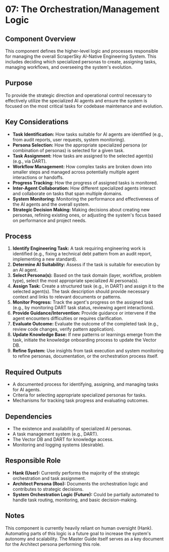 # 07: The Orchestration/Management Logic

## Component Overview

This component defines the higher-level logic and processes responsible for managing the overall ScraperSky AI-Native Engineering System. This includes deciding which specialized personas to create, assigning tasks, managing workflows, and overseeing the system's evolution.

## Purpose

To provide the strategic direction and operational control necessary to effectively utilize the specialized AI agents and ensure the system is focused on the most critical tasks for codebase maintenance and evolution.

## Key Considerations

*   **Task Identification:** How tasks suitable for AI agents are identified (e.g., from audit reports, user requests, system monitoring).
*   **Persona Selection:** How the appropriate specialized persona (or combination of personas) is selected for a given task.
*   **Task Assignment:** How tasks are assigned to the selected agent(s) (e.g., via DART).
*   **Workflow Management:** How complex tasks are broken down into smaller steps and managed across potentially multiple agent interactions or handoffs.
*   **Progress Tracking:** How the progress of assigned tasks is monitored.
*   **Inter-Agent Collaboration:** How different specialized agents interact and collaborate on tasks that span multiple domains.
*   **System Monitoring:** Monitoring the performance and effectiveness of the AI agents and the overall system.
*   **Strategic Decision Making:** Making decisions about creating new personas, refining existing ones, or adjusting the system's focus based on performance and project needs.

## Process

1.  **Identify Engineering Task:** A task requiring engineering work is identified (e.g., fixing a technical debt pattern from an audit report, implementing a new standard).
2.  **Determine AI Suitability:** Assess if the task is suitable for execution by an AI agent.
3.  **Select Persona(s):** Based on the task domain (layer, workflow, problem type), select the most appropriate specialized AI persona(s).
4.  **Assign Task:** Create a structured task (e.g., in DART) and assign it to the selected agent(s). The task description should provide necessary context and links to relevant documents or patterns.
5.  **Monitor Progress:** Track the agent's progress on the assigned task (e.g., by monitoring DART task status, reviewing agent interactions).
6.  **Provide Guidance/Intervention:** Provide guidance or intervene if the agent encounters difficulties or requires clarification.
7.  **Evaluate Outcome:** Evaluate the outcome of the completed task (e.g., review code changes, verify pattern application).
8.  **Update Knowledge Base:** If new patterns or learnings emerge from the task, initiate the knowledge onboarding process to update the Vector DB.
9.  **Refine System:** Use insights from task execution and system monitoring to refine personas, documentation, or the orchestration process itself.

## Required Outputs

*   A documented process for identifying, assigning, and managing tasks for AI agents.
*   Criteria for selecting appropriate specialized personas for tasks.
*   Mechanisms for tracking task progress and evaluating outcomes.

## Dependencies

*   The existence and availability of specialized AI personas.
*   A task management system (e.g., DART).
*   The Vector DB and DART for knowledge access.
*   Monitoring and logging systems (desirable).

## Responsible Role

*   **Hank (User):** Currently performs the majority of the strategic orchestration and task assignment.
*   **Architect Persona (Roo):** Documents the orchestration logic and contributes to strategic decisions.
*   **System Orchestration Logic (Future):** Could be partially automated to handle task routing, monitoring, and basic decision-making.

## Notes

This component is currently heavily reliant on human oversight (Hank). Automating parts of this logic is a future goal to increase the system's autonomy and scalability. The Master Guide itself serves as a key document for the Architect persona performing this role.